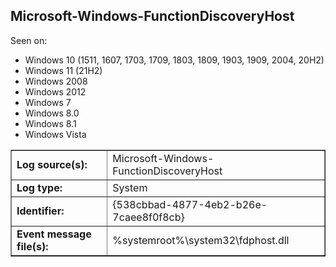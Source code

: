 ## Microsoft-Windows-FunctionDiscoveryHost

Seen on:
* Windows 10 (1511, 1607, 1703, 1709, 1803, 1809, 1903, 1909, 2004, 20H2)
* Windows 11 (21H2)
* Windows 2008
* Windows 2012
* Windows 7
* Windows 8.0
* Windows 8.1
* Windows Vista

<table border="1" class="docutils">
  <tbody>
    <tr>
      <td><b>Log source(s):</b></td>
      <td>Microsoft-Windows-FunctionDiscoveryHost</td>
    </tr>
    <tr>
      <td><b>Log type:</b></td>
      <td>System</td>
    </tr>
    <tr>
      <td><b>Identifier:</b></td>
      <td>{538cbbad-4877-4eb2-b26e-7caee8f0f8cb}</td>
    </tr>
    <tr>
      <td><b>Event message file(s):</b></td>
      <td>%systemroot%\system32\fdphost.dll</td>
    </tr>
  </tbody>
</table>

&nbsp;


